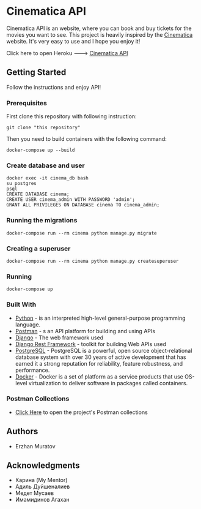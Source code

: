 # Cinematica API

Cinematica API is an website, where you can book and buy tickets for the movies you want to see.  This project is heavily inspired by the [Cinematica](https://cinematica.kg) website. It's very easy to use and I hope you enjoy it!

Click here to open Heroku ---> [Cinematica API](https://neo-cinema.herokuapp.com)


## Getting Started

Follow the instructions and enjoy API!

### Prerequisites	

First clone this repository with following instruction:
```
git clone "this repository"
```
Then you need to build containers with the following command:
```
docker-compose up --build
```

### Create database and user
```
docker exec -it cinema_db bash
su postgres
psql
CREATE DATABASE cinema;
CREATE USER cinema_admin WITH PASSWORD 'admin';
GRANT ALL PRIVILEGES ON DATABASE cinema TO cinema_admin;
```

### Running the migrations
```
docker-compose run --rm cinema python manage.py migrate
```

### Creating a superuser
```
docker-compose run --rm cinema python manage.py createsuperuser
```

### Running 
```
docker-compose up
```

### Built With

* [Python](https://www.python.org) - is an interpreted high-level general-purpose programming language.
* [Postman](https://www.postman.com) - s an API platform for building and using APIs
* [Django](https://docs.djangoproject.com/en/4.0/) - The web framework used
* [Django Rest Framework](https://www.django-rest-framework.org) - toolkit for building Web APIs used
* [PostgreSQL](https://www.postgresql.org) - PostgreSQL is a powerful, open source object-relational database system with over 30 years of active development that has earned it a strong reputation for reliability, feature robustness, and performance.
* [Docker](https://www.docker.com) - Docker is a set of platform as a service products that use OS-level virtualization to deliver software in packages called containers.

### Postman Collections

* [Click Here](https://www.getpostman.com/collections/bc6119ae05fb84bc6eb8) to open the project's Postman collections

## Authors

* Erzhan Muratov

## Acknowledgments

* Карина (My Mentor)
* Адиль Дуйшеналиев
* Медет Мусаев
* Имамидинов Агахан